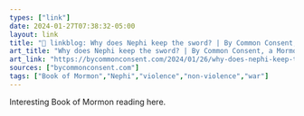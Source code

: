 ```yaml
---
types: ["link"]
date: 2024-01-27T07:38:32-05:00
layout: link
title: "🔗 linkblog: Why does Nephi keep the sword? | By Common Consent, a Mormon Blog'"
art_title: "Why does Nephi keep the sword? | By Common Consent, a Mormon Blog"
art_link: "https://bycommonconsent.com/2024/01/26/why-does-nephi-keep-the-sword/"
sources: ["bycommonconsent.com"]
tags: ["Book of Mormon","Nephi","violence","non-violence","war"]
---
```

Interesting Book of Mormon reading here.

